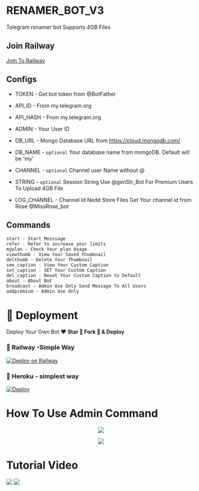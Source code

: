 # RENAMER_BOT_V3
Telegram renamer bot
Supports 4GB Files 

## Join Railway

<a href="https://railway.app?referralCode=RFr_Ev">Join To Railway</a>

## Configs 

* TOKEN  - Get bot token from @BotFather

* API_ID        - From my.telegram.org 

* API_HASH      - From my.telegram.org 

* ADMIN         - Your User ID 

* DB_URL  - Mongo Database URL from https://cloud.mongodb.com/

* DB_NAME  - ```optional``` Your database name from mongoDB. Default will be 'my'

* CHANNEL        - ```optional``` Channel user Name without @

* STRING -  ```optional``` Session String Use @genStr_Bot For Premium Users To Upload 4GB File

* LOG_CHANNEL - Channel Id Nedd Store Files Get Your channel id from Rose @MissRose_bot

## Commands
```
start - Start Messsage
refer - Refer to increase your limits
myplan - Check Your plan Usage
viewthumb - View Your Saved thumbnail
delthumb - Delete Your Thumbnail
see_caption - View Your Custom Caption
set_caption - SET Your Custom Caption
del_caption - Reset Your Custom Caption to Default
about - About Bot
broadcast - Admin Use Only Send Message To All Users
addpremium - Admin Use Only
```
# 🚀 Deployment

Deploy Your Own Bot ♥️ **Star 🌟 Fork 🍴 & Deploy**

### 💜 Railway -Simple Way

[![Deploy on Railway](https://railway.app/button.svg)](https://railway.app/new/template/4x-y8J?referralCode=RFr_Ev)
### 💜 Heroku - simplest way

[![Deploy](https://www.herokucdn.com/deploy/button.svg)](https://heroku.com/deploy?templatehttps://github.com/lntechnical2/RENAMER_BOT_V3)


# How To Use Admin Command 
<p align="center">
    <img src="https://te.legra.ph/file/e4f69a97c8384ec3d5e88.jpg">
</p>

<p align="center">
    <img src="https://te.legra.ph/file/f5edd5d4c0029944a0c3d.jpg">
</p>

# Tutorial Video 

<a href="https://youtu.be/76VIEgBFQXc"><img src="https://img.shields.io/badge/How%20To%20Deploy-blue.svg?logo=Youtube"></a>
<a href="https://youtu.be/76VIEgBFQXc"><img src="https://img.shields.io/youtube/views/03jQRyMVFCs?style=social">
